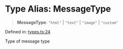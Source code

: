 # Type Alias: MessageType

> **MessageType**: `"html"` \| `"text"` \| `"image"` \| `"custom"`

Defined in: [types.ts:24](https://github.com/GeoDaCenter/openassistant/blob/aa41155e698e0b65b1716140c0c14440cdd9d76a/packages/core/src/types.ts#L24)

Type of message type
